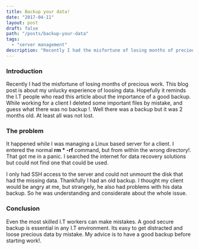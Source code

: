 ```yaml
---
title: Backup your data!
date: "2017-04-11"
layout: post
draft: false
path: "/posts/backup-your-data"
tags:
  - "server management"
description: "Recently I had the misfortune of losing months of precious work. This blog post is about my unlucky experience of loosing data. Hopefully it reminds the I.T people who read this article about the importance of a good backup."
---
```


### Introduction
Recently I had the misfortune of losing months of precious work. This blog post is about my unlucky experience of loosing data. Hopefully it reminds the I.T people who read this article about the importance of a good backup. While working for a client I deleted some important files by mistake, and guess what there was no backup !. Well there was a backup but it was 2 months old. At least all was not lost.

### The problem
It happened while I was managing a Linux based server for a client. I entered the normal **rm * -rf** command, but from within the wrong directory!. That got me in a panic. I searched the internet for data recovery solutions but could not find one that could be used.

I only had SSH access to the server and could not unmount the disk that had the missing data. Thankfully I had an old backup. I thought my client would be angry at me, but strangely, he also had problems with his data backup. So he was understanding and considerate about the whole issue.

### Conclusion
Even the most skilled I.T workers can make mistakes. A good secure backup is essential in any I.T environment. Its easy to get distracted and loose precious data by mistake. My advice is to have a good backup before starting work!.
